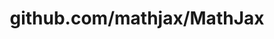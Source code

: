 ---
layout: post
title: github.com/mathjax/MathJax
categories: link
tags: [انگلیسی, گیت‌هاب, برنامه‌نویسی]
---